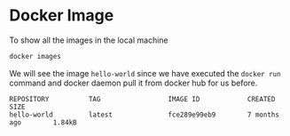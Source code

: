 # Docker Image

To show all the images in the local machine

```bash
docker images
```

We will see the image `hello-world` since we have executed the `docker run` command and docker daemon pull it from docker hub for us before.

```
REPOSITORY          TAG                 IMAGE ID            CREATED             SIZE
hello-world         latest              fce289e99eb9        7 months ago        1.84kB
```
